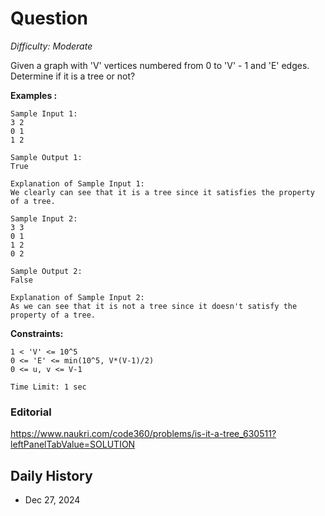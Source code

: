 # Question 

_Difficulty: Moderate_

Given a graph with 'V' vertices numbered from 0 to 'V' - 1 and 'E' edges. Determine if it is a tree or not?

**Examples :**
```
Sample Input 1:
3 2
0 1
1 2

Sample Output 1:
True

Explanation of Sample Input 1:
We clearly can see that it is a tree since it satisfies the property of a tree.

Sample Input 2:
3 3
0 1
1 2
0 2

Sample Output 2:
False

Explanation of Sample Input 2:
As we can see that it is not a tree since it doesn't satisfy the property of a tree.
```

**Constraints:**
```
1 < 'V' <= 10^5
0 <= 'E' <= min(10^5, V*(V-1)/2)
0 <= u, v <= V-1

Time Limit: 1 sec
```

### Editorial
https://www.naukri.com/code360/problems/is-it-a-tree_630511?leftPanelTabValue=SOLUTION

## Daily History
- Dec 27, 2024